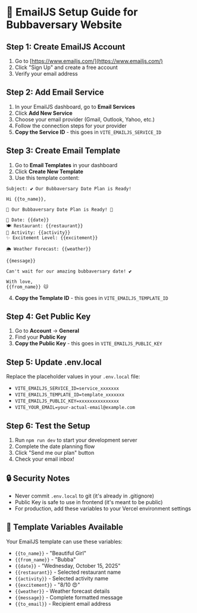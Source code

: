 # 📧 EmailJS Setup Guide for Bubbaversary Website

## Step 1: Create EmailJS Account
1. Go to [https://www.emailjs.com/](https://www.emailjs.com/)
2. Click "Sign Up" and create a free account
3. Verify your email address

## Step 2: Add Email Service
1. In your EmailJS dashboard, go to **Email Services**
2. Click **Add New Service**
3. Choose your email provider (Gmail, Outlook, Yahoo, etc.)
4. Follow the connection steps for your provider
5. **Copy the Service ID** - this goes in `VITE_EMAILJS_SERVICE_ID`

## Step 3: Create Email Template
1. Go to **Email Templates** in your dashboard
2. Click **Create New Template**
3. Use this template content:

```
Subject: 💕 Our Bubbaversary Date Plan is Ready!

Hi {{to_name}},

🎉 Our Bubbaversary Date Plan is Ready! 🎉

📅 Date: {{date}}
🍽️ Restaurant: {{restaurant}}
🎉 Activity: {{activity}}
✨ Excitement Level: {{excitement}}

🌦️ Weather Forecast: {{weather}}

{{message}}

Can't wait for our amazing bubbaversary date! 💕

With love,
{{from_name}} 🐱
```

4. **Copy the Template ID** - this goes in `VITE_EMAILJS_TEMPLATE_ID`

## Step 4: Get Public Key
1. Go to **Account** → **General**
2. Find your **Public Key** 
3. **Copy the Public Key** - this goes in `VITE_EMAILJS_PUBLIC_KEY`

## Step 5: Update .env.local
Replace the placeholder values in your `.env.local` file:
- `VITE_EMAILJS_SERVICE_ID=service_xxxxxxx`
- `VITE_EMAILJS_TEMPLATE_ID=template_xxxxxxx`
- `VITE_EMAILJS_PUBLIC_KEY=xxxxxxxxxxxxxxx`
- `VITE_YOUR_EMAIL=your-actual-email@example.com`

## Step 6: Test the Setup
1. Run `npm run dev` to start your development server
2. Complete the date planning flow
3. Click "Send me our plan" button
4. Check your email inbox!

## 🔒 Security Notes
- Never commit `.env.local` to git (it's already in .gitignore)
- Public Key is safe to use in frontend (it's meant to be public)
- For production, add these variables to your Vercel environment settings

## 📱 Template Variables Available
Your EmailJS template can use these variables:
- `{{to_name}}` - "Beautiful Girl"
- `{{from_name}}` - "Bubba" 
- `{{date}}` - "Wednesday, October 15, 2025"
- `{{restaurant}}` - Selected restaurant name
- `{{activity}}` - Selected activity name
- `{{excitement}}` - "8/10 😍"
- `{{weather}}` - Weather forecast details
- `{{message}}` - Complete formatted message
- `{{to_email}}` - Recipient email address